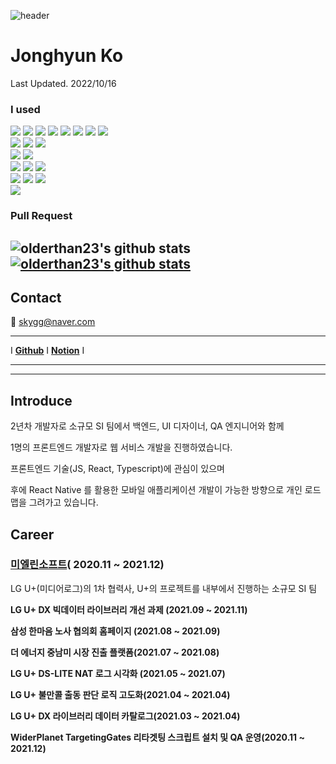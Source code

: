 ![header](https://capsule-render.vercel.app/api?type=waving&color=gradient&height=200&section=header&text=JongHyun%20Ko&fontSize=70)

# Jonghyun Ko

Last Updated. 2022/10/16

### I used
<img src="https://img.shields.io/badge/JavaScript-F7DF1E?style=flat&logo=JavaScript&logoColor=white"/></a>
<img src="https://img.shields.io/badge/TypeScript-3178C6?style=flat&logo=TypeScript&logoColor=white"/></a>
<img src="https://img.shields.io/badge/React-61DAFE?style=flat&logo=React&logoColor=white"/></a>
<img src="https://img.shields.io/badge/React Native-764ABC?style=flat&logo=React&logoColor=white"/></a>
<img src="https://img.shields.io/badge/NextJS-000000?style=flat&logo=Next.js&logoColor=white"/></a>
<img src="https://img.shields.io/badge/Jquery-0769AD?style=flat&logo=jQuery&logoColor=white"/></a>
<img src="https://img.shields.io/badge/Sass-CC6699?style=flat&logo=Sass&logoColor=white"/></a>
<img src="https://img.shields.io/badge/Gatsby-663399?style=flat&logo=Gatsby&logoColor=white"/></a>
<br/>
<img src="https://img.shields.io/badge/Redux-764ABC?style=flat&logo=Redux&logoColor=white"/></a>
<img src="https://img.shields.io/badge/Jest-C21325?style=flat&logo=Jest&logoColor=white"/></a>
<img src="https://img.shields.io/badge/Storybook-FF4785?style=flat&logo=Storybook&logoColor=white"/></a>
<br/>
<img src="https://img.shields.io/badge/Spring Boot-6DB33F?style=flat&logo=SpringBoot&logoColor=white"/></a>
<img src="https://img.shields.io/badge/Node.js-339933?style=flat&logo=Node.js&logoColor=white"/></a>
<br/>
<img src="https://img.shields.io/badge/MySQL-4479A1?style=flat&logo=MySQL&logoColor=white"/></a>
<img src="https://img.shields.io/badge/Oracle-F80000?style=flat&logo=Oracle&logoColor=white"/></a>
<img src="https://img.shields.io/badge/Elastic search-005571?style=flat&logo=Elasticsearch&logoColor=white"/></a>
<br/>
<img src="https://img.shields.io/badge/Atlassian-0052CC?style=flat&logo=Atlassian&logoColor=white"/></a>
<img src="https://img.shields.io/badge/Vercel-000000?style=flat&logo=Vercel&logoColor=white"/></a>
<img src="https://img.shields.io/badge/AWS-FF9900?style=flat&logo=Amazon AWS&logoColor=white"/></a>
<br/>
<img src="https://img.shields.io/badge/Jetbrains-0052CC?style=flat&logo=JetBrains&logoColor=white"/></a>

### Pull Request

![olderthan23's github stats](https://github-readme-stats.vercel.app/api?username=orderthan23&show_icons=true)
[![olderthan23's github stats](https://github-readme-stats.vercel.app/api/top-langs/?username=orderthan23&show_icons=true&hide_border=true&title_color=004386&icon_color=004386&layout=compact)](https://github.com/orderthan23)
---
## Contact

💌 skygg@naver.com


---

I **[Github](https://github.com/orderthan23?tab=repositories)** I **[Notion](https://www.notion.so/WorkSpace-f597ad428b084d48a9d1f46362d8d8d5)** I

---


---

## Introduce

2년차 개발자로 소규모 SI 팀에서 백엔드, UI 디자이너, QA 엔지니어와 함께 

1명의 프론트엔드 개발자로 웹 서비스 개발을 진행하였습니다.

프론트엔드 기술(JS, React, Typescript)에 관심이 있으며 

후에 React Native 를 활용한 모바일 애플리케이션 개발이 가능한 방향으로 개인 로드맵을 그려가고 있습니다.

## Career

### [미엘린소프트](https://www.myelinsoft.com)( 2020.11 ~ 2021.12)

LG U+(미디어로그)의 1차 협력사, U+의 프로젝트를 내부에서 진행하는 소규모 SI 팀

**LG U+ DX 빅데이터 라이브러리 개선 과제 (2021.09 ~ 2021.11)** 

**삼성 한마음 노사 협의회 홈페이지 (2021.08 ~ 2021.09)** 

**더 에너지 중남미 시장 진출 플랫폼(2021.07 ~ 2021.08)** 

**LG U+ DS-LITE NAT 로그 시각화 (2021.05 ~ 2021.07)** 

**LG U+ 불만콜 출동 판단 로직 고도화(2021.04 ~ 2021.04)**

**LG U+ DX 라이브러리 데이터 카탈로그(2021.03 ~ 2021.04)**

**WiderPlanet TargetingGates 리타겟팅 스크립트 설치 및 QA 운영(2020.11 ~ 2021.12)**

